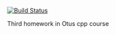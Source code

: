 [![Build Status](https://travis-ci.com/BorisTestov/ip_print.svg?branch=master)](https://travis-ci.com/BorisTestov/ip_print)

Third homework in Otus cpp course
